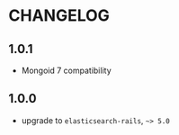 # CHANGELOG

## 1.0.1

* Mongoid 7 compatibility

## 1.0.0

* upgrade to `elasticsearch-rails`, `~> 5.0`
